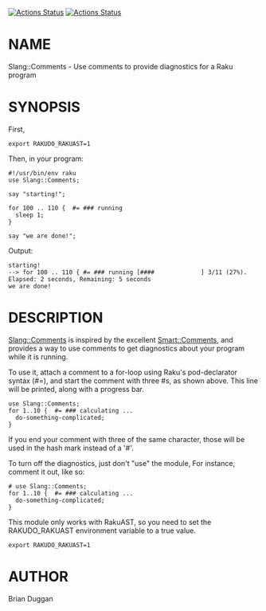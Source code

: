 [![Actions Status](https://github.com/bduggan/raku-slang-comments/actions/workflows/linux.yml/badge.svg)](https://github.com/bduggan/raku-slang-comments/actions/workflows/linux.yml)
[![Actions Status](https://github.com/bduggan/raku-slang-comments/actions/workflows/macos.yml/badge.svg)](https://github.com/bduggan/raku-slang-comments/actions/workflows/macos.yml)

NAME
====

Slang::Comments - Use comments to provide diagnostics for a Raku program

SYNOPSIS
========

First,

    export RAKUDO_RAKUAST=1

Then, in your program:

    #!/usr/bin/env raku
    use Slang::Comments;

    say "starting!";

    for 100 .. 110 {  #= ### running
      sleep 1;
    }

    say "we are done!";

Output:

    starting!
    --> for 100 .. 110 { #= ### running [####             ] 3/11 (27%).  Elapsed: 2 seconds, Remaining: 5 seconds
    we are done!

DESCRIPTION
===========

[Slang::Comments](Slang::Comments) is inspired by the excellent [Smart::Comments](https://metacpan.org/pod/Smart::Comments), and provides a way to use comments to get diagnostics about your program while it is running.

To use it, attach a comment to a for-loop using Raku's pod-declarator syntax (#=), and start the comment with three #s, as shown above. This line will be printed, along with a progress bar.

    use Slang::Comments;
    for 1..10 {  #= ### calculating ...
      do-something-complicated;
    }

If you end your comment with three of the same character, those will be used in the hash mark instead of a '#'.

To turn off the diagnostics, just don't "use" the module, For instance, comment it out, like so:

    # use Slang::Comments;
    for 1..10 {  #= ### calculating ...
      do-something-complicated;
    }

This module only works with RakuAST, so you need to set the RAKUDO_RAKUAST environment variable to a true value.

    export RAKUDO_RAKUAST=1

AUTHOR
======

Brian Duggan

